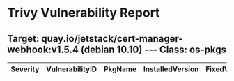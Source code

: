 # Trivy Vulnerability Report




## Target: quay.io/jetstack/cert-manager-webhook:v1.5.4 (debian 10.10) --- Class: os-pkgs
|Severity|VulnerabilityID|PkgName|InstalledVersion|FixedVersion|
|--------|---------------|-------|----------------|------------|
